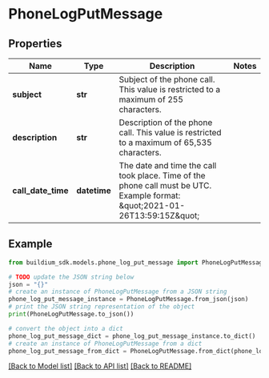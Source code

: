 # PhoneLogPutMessage


## Properties

Name | Type | Description | Notes
------------ | ------------- | ------------- | -------------
**subject** | **str** | Subject of the phone call. This value is restricted to a maximum of 255 characters. | 
**description** | **str** | Description of the phone call. This value is restricted to a maximum of 65,535 characters. | 
**call_date_time** | **datetime** | The date and time the call took place. Time of the phone call must be UTC. Example format: \&quot;2021-01-26T13:59:15Z\&quot; | 

## Example

```python
from buildium_sdk.models.phone_log_put_message import PhoneLogPutMessage

# TODO update the JSON string below
json = "{}"
# create an instance of PhoneLogPutMessage from a JSON string
phone_log_put_message_instance = PhoneLogPutMessage.from_json(json)
# print the JSON string representation of the object
print(PhoneLogPutMessage.to_json())

# convert the object into a dict
phone_log_put_message_dict = phone_log_put_message_instance.to_dict()
# create an instance of PhoneLogPutMessage from a dict
phone_log_put_message_from_dict = PhoneLogPutMessage.from_dict(phone_log_put_message_dict)
```
[[Back to Model list]](../README.md#documentation-for-models) [[Back to API list]](../README.md#documentation-for-api-endpoints) [[Back to README]](../README.md)


